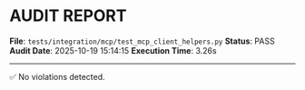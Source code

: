 # AUDIT REPORT

**File**: `tests/integration/mcp/test_mcp_client_helpers.py`
**Status**: PASS
**Audit Date**: 2025-10-19 15:14:15
**Execution Time**: 3.26s

---

✅ No violations detected.
